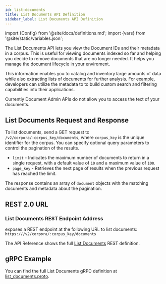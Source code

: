 ```yaml
---
id: list-documents
title: List Documents API Definition
sidebar_label: List Documents API Definition
---
```


import {Config} from '@site/docs/definitions.md';
import {vars} from '@site/static/variables.json';

The List Documents API lets you view the Document IDs and their metadata
in a corpus. This is useful for viewing documents indexed so far and helping
you decide to remove documents that are no longer needed. It helps you manage
the document lifecycle in your enviroment.

This information enables you to catalog and inventory large amounts of data
while also extracting lists of documents for further analysis. For example,
developers can utilize the metadata to to build custom search and filtering
capabilities into their applications.

Currently Document Admin APIs do not allow you to access the text of
your documents.

## List Documents Request and Response

To list documents, send a GET request to `/v2/corpora/:corpus_key/documents`,
where `corpus_key` is the unique identifier for the corpus. You can specify
optional query parameters to control the pagination of the results.

- `limit` - Indicates the maximum number of documents to return in a single
  request, with a default value of `10` and a maximum value of `100`.
- `page_key` - Retrieves the next page of results when the previous request
  has reached the limit.

The response contains an array of `document` objects with the matching
documents and metadata about the pagination.

## REST 2.0 URL

### List Documents REST Endpoint Address

<Config v="names.product"/> exposes a REST endpoint at the following URL
to list documents:
<code>https://<Config v="domains.rest.admin"/>/v2/corpora/:corpus_key/documents</code>

The API Reference shows the full [List Documents](/docs/rest-api/list-corpus-documents) REST definition.

## gRPC Example

You can find the full List Documents gRPC definition at [list_documents.proto](https://github.com/vectara/protos/blob/main/list_documents.proto).
